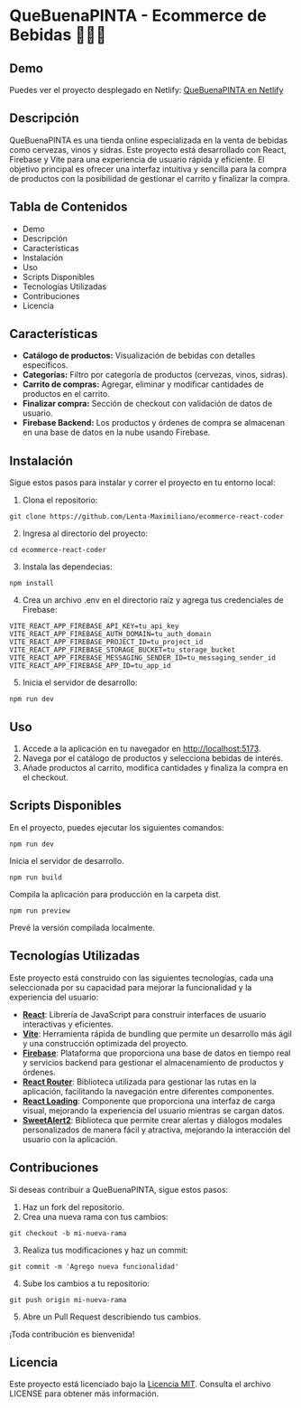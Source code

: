 # QueBuenaPINTA - Ecommerce de Bebidas 🍻🍷🍎

## Demo

Puedes ver el proyecto desplegado en Netlify: [QueBuenaPINTA en Netlify](https://ecommerce-que-buena-pinta.netlify.app/)

## Descripción
QueBuenaPINTA es una tienda online especializada en la venta de bebidas como cervezas, vinos y sidras. Este proyecto está desarrollado con React, Firebase y Vite para una experiencia de usuario rápida y eficiente. El objetivo principal es ofrecer una interfaz intuitiva y sencilla para la compra de productos con la posibilidad de gestionar el carrito y finalizar la compra.

## Tabla de Contenidos
- Demo
- Descripción
- Características
- Instalación
- Uso
- Scripts Disponibles
- Tecnologías Utilizadas
- Contribuciones
- Licencia

## Características
- **Catálogo de productos:** Visualización de bebidas con detalles específicos.
- **Categorías:** Filtro por categoría de productos (cervezas, vinos, sidras).
- **Carrito de compras:** Agregar, eliminar y modificar cantidades de productos en el carrito.
- **Finalizar compra:** Sección de checkout con validación de datos de usuario.
- **Firebase Backend:** Los productos y órdenes de compra se almacenan en una base de datos en la nube usando Firebase.

## Instalación
Sigue estos pasos para instalar y correr el proyecto en tu entorno local:

1. Clona el repositorio:
```
git clone https://github.com/Lenta-Maximiliano/ecommerce-react-coder
```
2. Ingresa al directorio del proyecto:
```
cd ecommerce-react-coder
```
3. Instala las dependecias:
```
npm install
```
4. Crea un archivo .env en el directorio raíz y agrega tus credenciales de Firebase:
```
VITE_REACT_APP_FIREBASE_API_KEY=tu_api_key
VITE_REACT_APP_FIREBASE_AUTH_DOMAIN=tu_auth_domain
VITE_REACT_APP_FIREBASE_PROJECT_ID=tu_project_id
VITE_REACT_APP_FIREBASE_STORAGE_BUCKET=tu_storage_bucket
VITE_REACT_APP_FIREBASE_MESSAGING_SENDER_ID=tu_messaging_sender_id
VITE_REACT_APP_FIREBASE_APP_ID=tu_app_id
```
5. Inicia el servidor de desarrollo:
```
npm run dev
```
## Uso
1. Accede a la aplicación en tu navegador en [http://localhost:5173](http://localhost:5173).  
2. Navega por el catálogo de productos y selecciona bebidas de interés.
3. Añade productos al carrito, modifica cantidades y finaliza la compra en el checkout.

## Scripts Disponibles
En el proyecto, puedes ejecutar los siguientes comandos:
```
npm run dev
```
Inicia el servidor de desarrollo.
```
npm run build
```
Compila la aplicación para producción en la carpeta dist.
```
npm run preview
```
Prevé la versión compilada localmente.

## Tecnologías Utilizadas

Este proyecto está construido con las siguientes tecnologías, cada una seleccionada por su capacidad para mejorar la funcionalidad y la experiencia del usuario:

- **[React](https://react.dev/)**: Librería de JavaScript para construir interfaces de usuario interactivas y eficientes.
- **[Vite](https://vitejs.dev/)**: Herramienta rápida de bundling que permite un desarrollo más ágil y una construcción optimizada del proyecto.
- **[Firebase](https://firebase.google.com/?hl=es-419)**: Plataforma que proporciona una base de datos en tiempo real y servicios backend para gestionar el almacenamiento de productos y órdenes.
- **[React Router](https://reactrouter.com/en/main)**: Biblioteca utilizada para gestionar las rutas en la aplicación, facilitando la navegación entre diferentes componentes.
- **[React Loading](https://www.npmjs.com/package/react-loading)**: Componente que proporciona una interfaz de carga visual, mejorando la experiencia del usuario mientras se cargan datos.
- **[SweetAlert2](https://sweetalert2.github.io/)**: Biblioteca que permite crear alertas y diálogos modales personalizados de manera fácil y atractiva, mejorando la interacción del usuario con la aplicación.

## Contribuciones
Si deseas contribuir a QueBuenaPINTA, sigue estos pasos:
1. Haz un fork del repositorio.
2. Crea una nueva rama con tus cambios:
```
git checkout -b mi-nueva-rama
```
3. Realiza tus modificaciones y haz un commit: 
```
git commit -m 'Agrego nueva funcionalidad'
```
4. Sube los cambios a tu repositorio: 
```
git push origin mi-nueva-rama
```
5. Abre un Pull Request describiendo tus cambios.

¡Toda contribución es bienvenida!

## Licencia
Este proyecto está licenciado bajo la [Licencia MIT](./LICENSE). Consulta el archivo LICENSE para obtener más información.